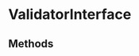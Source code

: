 
                                                                                                                                            
    
# ValidatorInterface


> 
>
> 








## Methods

                                                                                                                                                                                                                                                                                                                                                                                                            
    
                                                                                                                                                                                                                                                                             
                